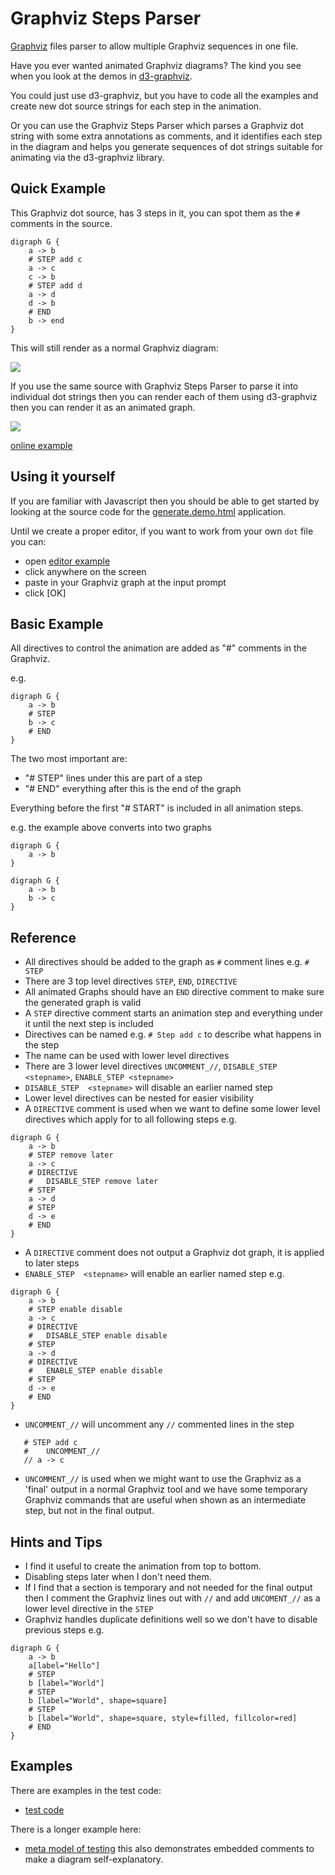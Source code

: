 # Graphviz Steps Parser

[Graphviz](https://graphviz.org/) files parser to allow multiple Graphviz sequences in one file.

Have you ever wanted animated Graphviz diagrams? The kind you see when you look at the
demos in [d3-graphviz](https://github.com/magjac/d3-graphviz).

You could just use d3-graphviz, but you have to code all the examples and create new dot source strings for each step in the animation.

Or you can use the Graphviz Steps Parser which parses a Graphviz dot string with some extra annotations as comments, and it identifies each step in the diagram and helps you generate sequences of dot strings suitable for animating via the d3-graphviz library.

## Quick Example

This Graphviz dot source, has 3 steps in it, you can spot them as the `#` comments in the source.

```
digraph G {
    a -> b
    # STEP add c
    a -> c
    c -> b
    # STEP add d
    a -> d
    d -> b
    # END
    b -> end
}
```

This will still render as a normal Graphviz diagram:

![](docs/images/3-step-dot.png)

If you use the same source with Graphviz Steps Parser to parse it into individual dot strings then you can render each of them using d3-graphviz then you can render it as an animated graph.

![](docs/images/anim-3-step.gif)

[online example](https://eviltester.github.io/graphviz-steps/generate.demo.html)

## Using it yourself

If you are familiar with Javascript then you should be able to get started by looking at the source code for the [generate.demo.html](https://github.com/eviltester/graphviz-steps/blob/main/docs/generate.demo.html) application.

Until we create a proper editor, if you want to work from your own `dot` file you can:

- open [editor example](https://eviltester.github.io/graphviz-steps/edit-anim.html)
- click anywhere on the screen
- paste in your Graphviz graph at the input prompt
- click [OK]

## Basic Example

All directives to control the animation are added as "#" comments in the Graphviz.

e.g.

```
digraph G {
    a -> b
    # STEP
    b -> c
    # END
}
```

The two most important are:

- "# STEP" lines under this are part of a step
- "# END" everything after this is the end of the graph

Everything before the first "# START" is included in all animation steps.

e.g. the example above converts into two graphs

```
digraph G {
    a -> b
}
```

```
digraph G {
    a -> b
    b -> c
}
```

## Reference

- All directives should be added to the graph as `#` comment lines e.g. `# STEP`
- There are 3 top level directives `STEP`, `END`, `DIRECTIVE`
- All animated Graphs should have an `END` directive comment to make sure the generated graph is valid
- A `STEP` directive comment starts an animation step and everything under it until the next step is included
- Directives can be named e.g. `# Step add c` to describe what happens in the step
- The name can be used with lower level directives
- There are 3 lower level directives `UNCOMMENT_//`, `DISABLE_STEP <stepname>`, `ENABLE_STEP <stepname>`
- `DISABLE_STEP  <stepname>` will disable an earlier named step
- Lower level directives can be nested for easier visibility
- A `DIRECTIVE` comment is used when we want to define some lower level directives which apply for to all following steps e.g.

```
digraph G {
    a -> b
    # STEP remove later
    a -> c
    # DIRECTIVE
    #   DISABLE_STEP remove later
    # STEP
    a -> d
    # STEP
    d -> e
    # END
}
```

- A `DIRECTIVE` comment does not output a Graphviz dot graph, it is applied to later steps
- `ENABLE_STEP  <stepname>` will enable an earlier named step e.g.

```
digraph G {
    a -> b
    # STEP enable disable
    a -> c
    # DIRECTIVE
    #   DISABLE_STEP enable disable
    # STEP
    a -> d
    # DIRECTIVE
    #   ENABLE_STEP enable disable
    # STEP
    d -> e
    # END
}
```

- `UNCOMMENT_//` will uncomment any `//` commented lines in the step

```
   # STEP add c
   #    UNCOMMENT_//
   // a -> c
```

- `UNCOMMENT_//` is used when we might want to use the Graphviz as a 'final' output in a normal Graphviz tool and we have some temporary Graphviz commands that are useful when shown as an intermediate step, but not in the final output.


## Hints and Tips

- I find it useful to create the animation from top to bottom.
- Disabling steps later when I don't need them.
- If I find that a section is temporary and not needed for the final output then I comment the Graphviz lines out with `//` and add `UNCOMENT_//` as a lower level directive in the `STEP`
- Graphviz handles duplicate definitions well so we don't have to disable previous steps e.g.

```
digraph G {
    a -> b
    a[label="Hello"]
    # STEP
    b [label="World"]
    # STEP
    b [label="World", shape=square]
    # STEP
    b [label="World", shape=square, style=filled, fillcolor=red]
    # END
}
```

## Examples

There are examples in the test code:

- [test code](https://github.com/eviltester/graphviz-steps/blob/main/src/library/graphvizStepParser.test.ts)

There is a longer example here:

- [meta model of testing](https://github.com/eviltester/graphviz-steps/blob/main/examples/001-meta-model-of-software-testing.test.dot) this also demonstrates embedded comments to make a diagram self-explanatory.
